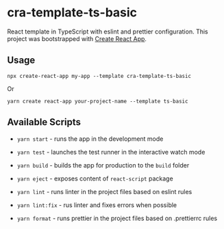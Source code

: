 # cra-template-ts-basic

React template in TypeScript with eslint and prettier configuration. This project was bootstrapped with [Create React App](https://github.com/facebook/create-react-app).

## Usage

```
npx create-react-app my-app --template cra-template-ts-basic
```

Or

```
yarn create react-app your-project-name --template ts-basic
```

## Available Scripts

- `yarn start` - runs the app in the development mode

- `yarn test` - launches the test runner in the interactive watch mode

- `yarn build` - builds the app for production to the `build` folder

- `yarn eject` - exposes content of `react-script` package

- `yarn lint` - runs linter in the project files based on eslint rules

- `yarn lint:fix` - rus linter and fixes errors when possible

- `yarn format` - runs prettier in the project files based on .prettierrc rules
